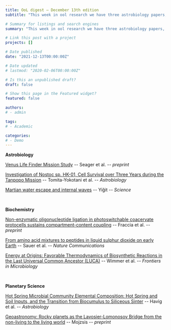 ```yaml
---
title: OoL digest — December 13th edition
subtitle: "This week in ool research we have three astrobiology papers, three in biochemistry and two in planetary science. In astrobiology, Seager presents a suite of mission concepts to study habitability on Venus, Tomita-Yokotani investigates cell survival during the Tanpopo ISS mission, and Yiğit discusses atmospheric escapes that affected Mars’ habitability. In biochemistry, Fraccia investigates light-responsive reactive coacervates as a route to the non-enzymatic synthesis of polynucleotides, Sauer discusses the formation of the peptide world on early Earth, and Wimmer analyzes the energetics of LUCA. Finally, in planetary science Havig analyzes the elemental composition of hot spring biocumulus, and Mojzsis discusses the ingredients of a rocky planet in the context of geoastronomy. Happy reading!"

# Summary for listings and search engines
summary: "This week in ool research we have three astrobiology papers, three in biochemistry and two in planetary science. In astrobiology, Seager presents a suite of mission concepts to study habitability on Venus, Tomita-Yokotani investigates cell survival during the Tanpopo ISS mission, and Yiğit discusses atmospheric escapes that affected Mars’ habitability. In biochemistry, Fraccia investigates light-responsive reactive coacervates as a route to the non-enzymatic synthesis of polynucleotides, Sauer discusses the formation of the peptide world on early Earth, and Wimmer analyzes the energetics of LUCA. Finally, in planetary science Havig analyzes the elemental composition of hot spring biocumulus, and Mojzsis discusses the ingredients of a rocky planet in the context of geoastronomy. Happy reading!"

# Link this post with a project
projects: []

# Date published
date: "2021-12-13T00:00:00Z"

# Date updated
# lastmod: "2020-02-06T00:00:00Z"

# Is this an unpublished draft?
draft: false

# Show this page in the Featured widget?
featured: false

authors:
# - admin

tags:
# - Academic

categories:
# - Demo
---
```


**Astrobiology**

[Venus Life Finder Mission Study](https://arxiv.org/abs/2112.05153v1) -- Seager et al. -- *preprint*

[Investigation of Nostoc sp. HK-01, Cell Survival over Three Years during the Tanpopo Mission](https://doi.org/10.1089/ast.2021.0152) -- Tomita-Yokotani et al. -- *Astrobiology*

[Martian water escape and internal waves](https://doi.org/10.1126/science.abg5893) -- Yiğit -- *Science*

<br>

**Biochemistry**

[Non-enzymatic oligonucleotide ligation in photoswitchable coacervate protocells sustains compartment-content coupling](https://doi.org/10.26434/chemrxiv-2021-zg20r) -- Fraccia et al. -- *preprint*

[From amino acid mixtures to peptides in liquid sulphur dioxide on early Earth](https://doi.org/10.1038/s41467-021-27527-7) -- Sauer et al. -- *Nature Communications*

[Energy at Origins: Favorable Thermodynamics of Biosynthetic Reactions in the Last Universal Common Ancestor (LUCA)](https://doi.org/10.3389/fmicb.2021.793664) -- Wimmer et al. -- *Frontiers in Microbiology*

<br>

**Planetary Science**

[Hot Spring Microbial Community Elemental Composition: Hot Spring and Soil Inputs, and the Transition from Biocumulus to Siliceous Sinter](https://doi.org/10.1089/ast.2019.2086) -- Havig et al. -- *Astrobiology*

[Geoastronomy: Rocky planets as the Lavosier-Lomonosov Bridge from the non-living to the living world](https://arxiv.org/abs/2112.04309v1) -- Mojzsis -- *preprint*
